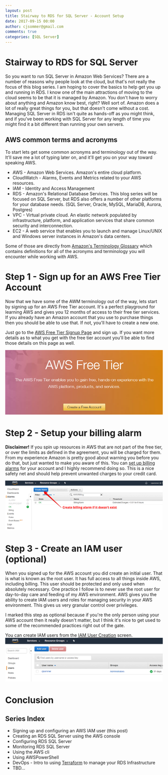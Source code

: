 ```yaml
---
layout: post
title: Stairway to RDS for SQL Server - Account Setup
date: 2017-09-15 00:00
author: cjsommer@gmail.com
comments: true
categories: [SQL Server]
---
```

<!-- Image and URL references used in this post -->
[url_terraform]: https://www.terraform.io/
[url_aws_root]: https://aws.amazon.com/
[url_aws_billing_alarm]: http://docs.aws.amazon.com/awsaccountbilling/latest/aboutv2/free-tier-alarms.html
[img_aws_billing_alarm]: /img/2017/10/aws_billing_alarm.png
[url_aws_free_signup]: https://aws.amazon.com/free/
[img_aws_free_signup]: /img/2017/10/aws_free_signup.png
[url_aws_create_iam_user]: https://console.aws.amazon.com/iam/home#/users
[img_aws_create_iam_user]: /img/2017/10/aws_create_iam_user.png

<!-- Content -->
# Stairway to RDS for SQL Server
So you want to run SQL Server in Amazon Web Services? There are a number of reasons why people look at the cloud, but that's not really the focus of this blog series. I am hoping to cover the basics to help get you up and running in RDS. I know one of the main attractions of moving to the cloud seems to be that it is managed by Amazon. You don't have to worry about anything and Amazon know best, right? Well sort of. Amazon does a lot of really great things for you, but that doesn't come without a cost. Managing SQL Server in RDS isn't quite as hands-off as you might think, and if you've been working with SQL Server for any length of time you might find it a bit different than running your own servers.

## AWS common terms and acronyms
To start lets get some common acronyms and terminology out of the way. It'll save me a lot of typing later on, and it'll get you on your way toward speaking AWS.

- AWS - Amazon Web Services. Amazon's entire cloud platform.
- CloudWatch - Alarms, Events and Metrics related to your AWS resources.
- IAM - Identity and Access Management 
- RDS - Amazon's Relational Database Services. This blog series will be focused on SQL Server, but RDS also offers a number of other platforms for your database needs. (SQL Server, Oracle, MySQL, MariaDB, Aurora, Postgres)
- VPC - Virtual private cloud. An elastic network populated by infrastructure, platform, and application services that share common security and interconnection.
- EC2 - A web service that enables you to launch and manage Linux/UNIX and Windows server instances in Amazon's data centers.

[url_aws_terminology]: http://docs.aws.amazon.com/general/latest/gr/glos-chap.html

Some of those are directly from [Amazon's Terminology Glossary][url_aws_terminology] which contains definitions for all of the acronyms and terminology you will encounter while working with AWS.

# Step 1 - Sign up for an AWS Free Tier Account
Now that we have some of the AWM terminology out of the way, lets start by signing up for an AWS Free Tier account. It's a perfect playground for learning AWS and gives you 12 months of access to their free tier services. If you already have an Amazon account that you use to purchase things then you should be able to use that. If not, you'll have to create a new one.

Just go to the [AWS Free Tier Signup Page][url_aws_free_signup] and sign up. If you want more details as to what you get with the free tier account you'll be able to find those details on this page as well.

[![AWS Signup Page][img_aws_free_signup]][url_aws_free_signup]

# Step 2 - Setup your billing alarm
**Disclaimer!** If you spin up resources in AWS that are not part of the free tier, or over the limits as defined in the agreement, you will be charged for them. From my experience Amazon is pretty good about warning you before you do that, but just wanted to make you aware of this. You can [set up billing alarms][url_aws_billing_alarm] for your account and I highly recommend doing so. This is a nice safety net and should help prevent unwanted charges to your credit card. 

[![Billing Alarm][img_aws_billing_alarm]][url_aws_billing_alarm]

# Step 3 - Create an IAM user (optional)
When you signed up for the AWS account you did create an initial user. That is what is known as the root user. It has full access to all things inside AWS, including billing. This user should be protected and only used when absolutely necessary. One practice I follow is to never use the root user for day-to-day care and feeding of my AWS environment. AWS gives you the ability to create IAM users and roles for managing security in your AWS environment. This gives us very granular control over privileges. 

I marked this step as optional because if you're the only person using your AWS account then it really doesn't matter, but I think it's nice to get used to some of the recommended practices right out of the gate.

You can create IAM users from the [IAM User Creation][url_aws_create_iam_user] screen.
[![IAM User Creation][img_aws_create_iam_user]][url_aws_create_iam_user]

# Conclusion



## Series Index
- Signing up and configuring an AWS IAM user (this post)
- Creating an RDS SQL Server using the AWS console
- Configuring RDS SQL Server
- Monitoring RDS SQL Server
- Using the AWS cli
- Using AWSPowerShell
- DevOps - Intro to using [Terraform][url_terraform] to manage your RDS Infrastructure
- TBD...